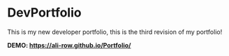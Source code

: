 # DevPortfolio
This is my new developer portfolio, this is the third revision of my portfolio!
          
**DEMO: https://ali-row.github.io/Portfolio/**
  
  
   
   
